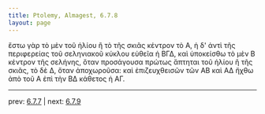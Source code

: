 ```yaml
---
title: Ptolemy, Almagest, 6.7.8
layout: page
---
```


ἔστω γὰρ τὸ μὲν τοῦ ἡλίου ἢ τὸ τῆς σκιᾶς κέντρον τὸ Α, ἡ δ' ἀντὶ τῆς περιφερείας τοῦ σεληνιακοῦ κύκλου εὐθεῖα ἡ ΒΓΔ, καὶ ὑποκείσθω τὸ μὲν Β κέντρον τῆς σελήνης, ὅταν προσάγουσα πρώτως ἅπτηται τοῦ ἡλίου ἢ τῆς σκιᾶς, τὸ δὲ Δ, ὅταν ἀποχωροῦσα: καὶ ἐπιζευχθεισῶν τῶν ΑΒ καὶ ΑΔ ἤχθω ἀπὸ τοῦ Α ἐπὶ τὴν ΒΔ κάθετος ἡ ΑΓ. 

---

prev: [6.7.7](../6.7.7/) | next: [6.7.9](../6.7.9/)

